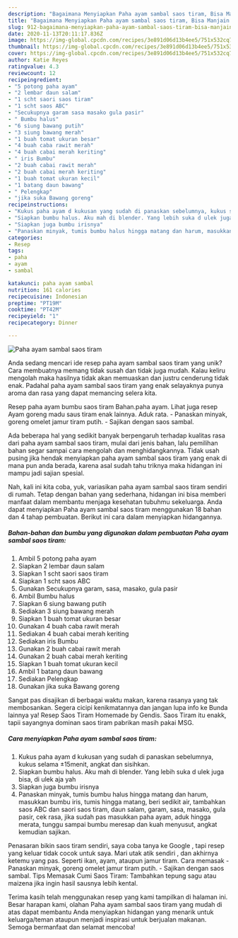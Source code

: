 ```yaml
---
description: "Bagaimana Menyiapkan Paha ayam sambal saos tiram, Bisa Manjain Lidah"
title: "Bagaimana Menyiapkan Paha ayam sambal saos tiram, Bisa Manjain Lidah"
slug: 912-bagaimana-menyiapkan-paha-ayam-sambal-saos-tiram-bisa-manjain-lidah
date: 2020-11-13T20:11:17.836Z
image: https://img-global.cpcdn.com/recipes/3e891d06d13b4ee5/751x532cq70/paha-ayam-sambal-saos-tiram-foto-resep-utama.jpg
thumbnail: https://img-global.cpcdn.com/recipes/3e891d06d13b4ee5/751x532cq70/paha-ayam-sambal-saos-tiram-foto-resep-utama.jpg
cover: https://img-global.cpcdn.com/recipes/3e891d06d13b4ee5/751x532cq70/paha-ayam-sambal-saos-tiram-foto-resep-utama.jpg
author: Katie Reyes
ratingvalue: 4.3
reviewcount: 12
recipeingredient:
- "5 potong paha ayam"
- "2 lembar daun salam"
- "1 scht saori saos tiram"
- "1 scht saos ABC"
- "Secukupnya garam sasa masako gula pasir"
- " Bumbu halus"
- "6 siung bawang putih"
- "3 siung bawang merah"
- "1 buah tomat ukuran besar"
- "4 buah caba rawit merah"
- "4 buah cabai merah keriting"
- " iris Bumbu"
- "2 buah cabai rawit merah"
- "2 buah cabai merah keriting"
- "1 buah tomat ukuran kecil"
- "1 batang daun bawang"
- " Pelengkap"
- "jika suka Bawang goreng"
recipeinstructions:
- "Kukus paha ayam d kukusan yang sudah di panaskan sebelumnya, kukus selama ±15menit, angkat dan sisihkan."
- "Siapkan bumbu halus. Aku mah di blender. Yang lebih suka d ulek juga bisa, di ulek aja yah"
- "Siapkan juga bumbu irisnya"
- "Panaskan minyak, tumis bumbu halus hingga matang dan harum, masukkan bumbu iris, tumis hingga matang, beri sedikit air, tambahkan saos ABC dan saori saos tiram, daun salam, garam, sasa, masako, gula pasir, cek rasa, jika sudah pas masukkan paha ayam, aduk hingga merata, tunggu sampai bumbu meresap dan kuah menyusut, angkat kemudian sajikan."
categories:
- Resep
tags:
- paha
- ayam
- sambal

katakunci: paha ayam sambal 
nutrition: 161 calories
recipecuisine: Indonesian
preptime: "PT19M"
cooktime: "PT42M"
recipeyield: "1"
recipecategory: Dinner

---
```



![Paha ayam sambal saos tiram](https://img-global.cpcdn.com/recipes/3e891d06d13b4ee5/751x532cq70/paha-ayam-sambal-saos-tiram-foto-resep-utama.jpg)

Anda sedang mencari ide resep paha ayam sambal saos tiram yang unik? Cara membuatnya memang tidak susah dan tidak juga mudah. Kalau keliru mengolah maka hasilnya tidak akan memuaskan dan justru cenderung tidak enak. Padahal paha ayam sambal saos tiram yang enak selayaknya punya aroma dan rasa yang dapat memancing selera kita.

Resep paha ayam bumbu saos tiram Bahan.paha ayam. Lihat juga resep Ayam goreng madu saus tiram enak lainnya. Aduk rata. - Panaskan minyak, goreng omelet jamur tiram putih. - Sajikan dengan saos sambal.

Ada beberapa hal yang sedikit banyak berpengaruh terhadap kualitas rasa dari paha ayam sambal saos tiram, mulai dari jenis bahan, lalu pemilihan bahan segar sampai cara mengolah dan menghidangkannya. Tidak usah pusing jika hendak menyiapkan paha ayam sambal saos tiram yang enak di mana pun anda berada, karena asal sudah tahu triknya maka hidangan ini mampu jadi sajian spesial.


Nah, kali ini kita coba, yuk, variasikan paha ayam sambal saos tiram sendiri di rumah. Tetap dengan bahan yang sederhana, hidangan ini bisa memberi manfaat dalam membantu menjaga kesehatan tubuhmu sekeluarga. Anda dapat menyiapkan Paha ayam sambal saos tiram menggunakan 18 bahan dan 4 tahap pembuatan. Berikut ini cara dalam menyiapkan hidangannya.

<!--inarticleads1-->

##### Bahan-bahan dan bumbu yang digunakan dalam pembuatan Paha ayam sambal saos tiram:

1. Ambil 5 potong paha ayam
1. Siapkan 2 lembar daun salam
1. Siapkan 1 scht saori saos tiram
1. Siapkan 1 scht saos ABC
1. Gunakan Secukupnya garam, sasa, masako, gula pasir
1. Ambil  Bumbu halus
1. Siapkan 6 siung bawang putih
1. Sediakan 3 siung bawang merah
1. Siapkan 1 buah tomat ukuran besar
1. Gunakan 4 buah caba rawit merah
1. Sediakan 4 buah cabai merah keriting
1. Sediakan  iris Bumbu
1. Gunakan 2 buah cabai rawit merah
1. Gunakan 2 buah cabai merah keriting
1. Siapkan 1 buah tomat ukuran kecil
1. Ambil 1 batang daun bawang
1. Sediakan  Pelengkap
1. Gunakan jika suka Bawang goreng


Sangat pas disajikan di berbagai waktu makan, karena rasanya yang tak membosankan. Segera cicipi kenikmatannya dan jangan lupa info ke Bunda lainnya ya! Resep Saos Tiram Homemade by Gendis. Saos Tiram itu enakk, tapii sayangnya dominan saos tiram pabrikan masih pakai MSG. 

<!--inarticleads2-->

##### Cara menyiapkan Paha ayam sambal saos tiram:

1. Kukus paha ayam d kukusan yang sudah di panaskan sebelumnya, kukus selama ±15menit, angkat dan sisihkan.
1. Siapkan bumbu halus. Aku mah di blender. Yang lebih suka d ulek juga bisa, di ulek aja yah
1. Siapkan juga bumbu irisnya
1. Panaskan minyak, tumis bumbu halus hingga matang dan harum, masukkan bumbu iris, tumis hingga matang, beri sedikit air, tambahkan saos ABC dan saori saos tiram, daun salam, garam, sasa, masako, gula pasir, cek rasa, jika sudah pas masukkan paha ayam, aduk hingga merata, tunggu sampai bumbu meresap dan kuah menyusut, angkat kemudian sajikan.


Penasaran bikin saos tiram sendiri, saya coba tanya ke Google , tapi resep yang keluar tidak cocok untuk saya. Mari utak atik sendiri , dan akhirnya ketemu yang pas. Seperti ikan, ayam, ataupun jamur tiram. Cara memasak - Panaskan minyak, goreng omelet jamur tiram putih. - Sajikan dengan saos sambal. Tips Memasak Cumi Saos Tiram: Tambahkan tepung sagu atau maizena jika ingin hasil sausnya lebih kental. 

Terima kasih telah menggunakan resep yang kami tampilkan di halaman ini. Besar harapan kami, olahan Paha ayam sambal saos tiram yang mudah di atas dapat membantu Anda menyiapkan hidangan yang menarik untuk keluarga/teman ataupun menjadi inspirasi untuk berjualan makanan. Semoga bermanfaat dan selamat mencoba!
